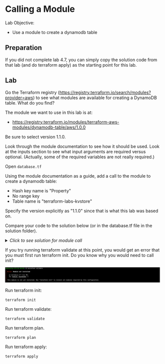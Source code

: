 # Calling a Module

Lab Objective:
- Use a module to create a dynamodb table

## Preparation

If you did not complete lab 4.7, you can simply copy the solution code from that lab (and do terraform apply) as the starting point for this lab.

## Lab

Go the Terraform registry (https://registry.terraform.io/search/modules?provider=aws) to see what modules are available for creating a DynamoDB table.  What do you find?

The module we want to use in this lab is at:

* https://registry.terraform.io/modules/terraform-aws-modules/dynamodb-table/aws/1.0.0

Be sure to select version 1.1.0.

Look through the module documentation to see how it should be used.  Look at the inputs section to see what input arguments are required versus optional. (Actually, some of the required variables are not really required.)

Open `database.tf`

Using the module documentation as a guide, add a call to the module to create a dynamodb table:
* Hash key name is "Property"
* No range key
* Table name is "terraform-labs-kvstore"

Specify the version explicitly as "1.1.0" since that is what this lab was based on.

Compare your code to the solution below (or in the database.tf file in the solution folder).

<details>

 _<summary>Click to see solution for module call</summary>_

```
module "dynamodb" {
  source  = "terraform-aws-modules/dynamodb-table/aws"
  version = "1.1.0"

  name     = "terraform-labs-kvstore"
  hash_key = "Property"

  attributes = [
    {
      name = "Property"
      type = "S"
    }
  ]
}
```
</details>

If you try running terraform validate at this point, you would get an error that you must first run terraform init.  Do you know why you would need to call init?

![Terraform Validate - Run init for module](./images/tf-init-error.png "Terraform Validate - Run init for module")

Run terraform init:
```
terraform init
```

Run terraform validate:
```
terraform validate
```

Run terraform plan.
```
terraform plan
```

Run terraform apply:
```
terraform apply
```
